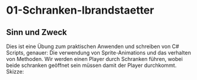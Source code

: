 # 01-Schranken-lbrandstaetter

## Sinn und Zweck

Dies ist eine Übung zum praktischen Anwenden und schreiben von C# Scripts, genauer: Die verwendung von Sprite-Animations und das verhalten von Methoden.
Wir werden einen Player durch Schranken führen, wobei beide schranken geöffnet sein müssen damit der Player durchkommt.
Skizze:
